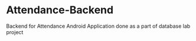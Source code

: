 # Attendance-Backend
Backend for Attendance Android Application done as a part of database lab project
